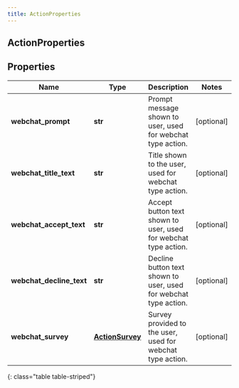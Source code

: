```yaml
---
title: ActionProperties
---
```

## ActionProperties

## Properties

|Name | Type | Description | Notes|
|------------ | ------------- | ------------- | -------------|
| **webchat_prompt** | **str** | Prompt message shown to user, used for webchat type action. | [optional] |
| **webchat_title_text** | **str** | Title shown to the user, used for webchat type action. | [optional] |
| **webchat_accept_text** | **str** | Accept button text shown to user, used for webchat type action. | [optional] |
| **webchat_decline_text** | **str** | Decline button text shown to user, used for webchat type action. | [optional] |
| **webchat_survey** | [**ActionSurvey**](ActionSurvey.html) | Survey provided to the user, used for webchat type action. | [optional] |
{: class="table table-striped"}


